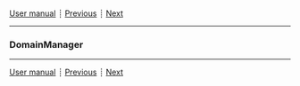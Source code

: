 ###

[User manual](user_manual.md)
┊ [Previous](ref_dem.md)
┊ [Next](ref_domain.md)

-------

### DomainManager

-------

[User manual](user_manual.md)
┊ [Previous](ref_dem.md)
┊ [Next](ref_domain.md)